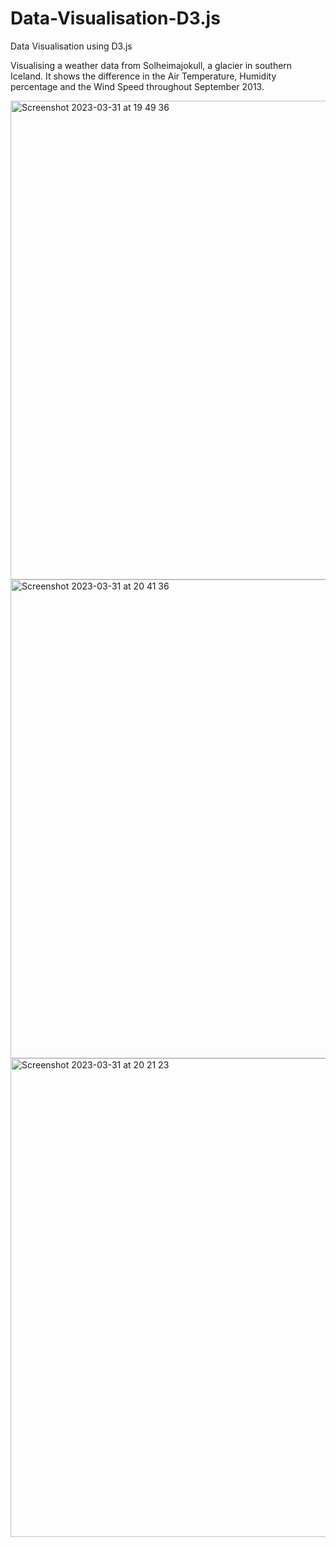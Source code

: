 # Data-Visualisation-D3.js

Data Visualisation using D3.js

Visualising a weather data from Solheimajokull, a glacier in southern Iceland. It shows the difference in the Air Temperature, Humidity percentage and the Wind Speed throughout September 2013. 





<img width="766" alt="Screenshot 2023-03-31 at 19 49 36" src="https://user-images.githubusercontent.com/86538257/229312345-988a6598-c2a5-40e5-b2d7-cdb7408e4904.png">

<img width="766" alt="Screenshot 2023-03-31 at 20 41 36" src="https://user-images.githubusercontent.com/86538257/229312351-edee4c8b-7d64-4f22-bd5d-9aff162f2b10.png">

<img width="766" alt="Screenshot 2023-03-31 at 20 21 23" src="https://user-images.githubusercontent.com/86538257/229312353-e32755c3-ec8a-4454-a113-d2cc0824aeab.png">
